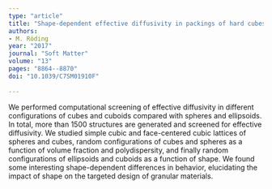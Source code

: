 ```yaml
---
type: "article"
title: "Shape-dependent effective diffusivity in packings of hard cubes and cuboids compared with spheres and ellipsoids"
authors:
- M. Röding
year: "2017"
journal: "Soft Matter"
volume: "13"
pages: "8864--8870"
doi: "10.1039/C7SM01910F"
  
---
```

We performed computational screening of effective diffusivity in different configurations of cubes and cuboids compared with spheres and ellipsoids. In total, more than 1500 structures are generated and screened for effective diffusivity. We studied simple cubic and face-centered cubic lattices of spheres and cubes, random configurations of cubes and spheres as a function of volume fraction and polydispersity, and finally random configurations of ellipsoids and cuboids as a function of shape. We found some interesting shape-dependent differences in behavior, elucidating the impact of shape on the targeted design of granular materials.
